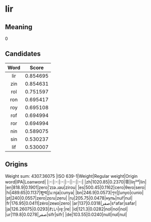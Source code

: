 # lir

## Meaning

0

## Candidates

|Word|Score|
|:-:|:-:|
|lir|0.854695|
|zin|0.854631|
|rol|0.751597|
|ron|0.695417|
|roy|0.695108|
|rof|0.694994|
|ror|0.694994|
|nin|0.589075|
|sin|0.530237|
|lif|0.530007|

## Origins

Weight sum: 4307.36075
|ISO 639-1|Weight|Regular weight|Origin word|IPA|Loanword|
|:-:|:-:|:-:|:-:|:-:|:-:|
|zh|1020.85|0.2370|零|liŋ²⁴|lin|
|en|818.9|0.1901|zero|ˈzɪə.ɹəʊ|zirou|
|es|500.45|0.1162|cero|θeɾo|sero|
|hi|489.65|0.1137|शून्य|ʃuːnja|cunya|
|bn|246.9|0.0573|শূন্য|ʃunyo|cunio|
|pt|240|0.0557|zero|zɛɾu|zeru|
|ru|205.75|0.0478|нуль|nulʲ|nul|
|fr|176.95|0.0411|zéro|zeʁo|zero|
|ar|137|0.0318|صفر|sˤafar|safar|
|ja|126.26075|0.0293|れい|ɾe̞ː|re|
|id|121.3|0.0282|nol|nol|nol|
|ur|119.8|0.0278|صفر|sifr|sifr|
|de|103.55|0.0240|null|nʊl|nul|
